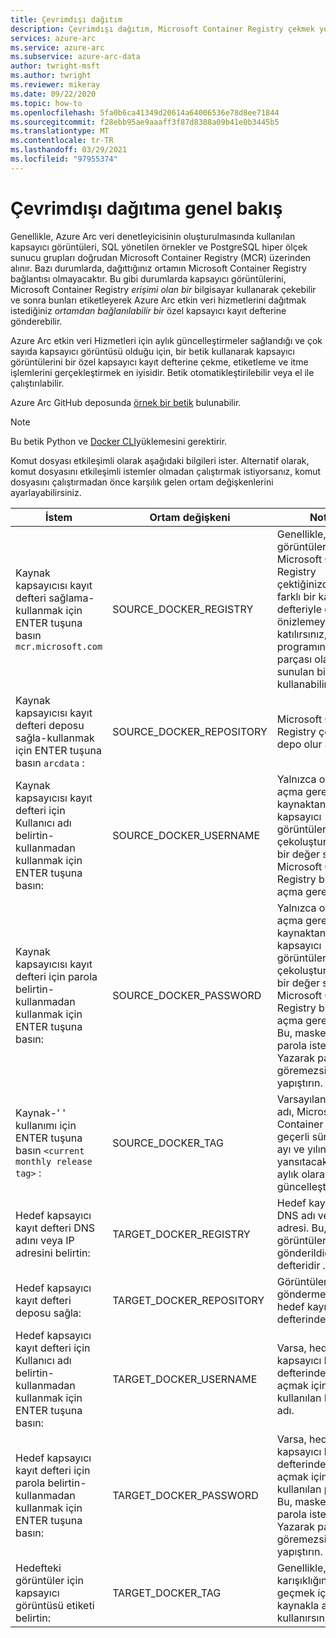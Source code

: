 ```yaml
---
title: Çevrimdışı dağıtım
description: Çevrimdışı dağıtım, Microsoft Container Registry çekmek yerine özel bir kapsayıcı kayıt defterinden kapsayıcı görüntülerini çekmenizi sağlar.
services: azure-arc
ms.service: azure-arc
ms.subservice: azure-arc-data
author: twright-msft
ms.author: twright
ms.reviewer: mikeray
ms.date: 09/22/2020
ms.topic: how-to
ms.openlocfilehash: 5fa0b6ca41349d20614a64006536e78d8ee71844
ms.sourcegitcommit: f28ebb95ae9aaaff3f87d8388a09b41e0b3445b5
ms.translationtype: MT
ms.contentlocale: tr-TR
ms.lasthandoff: 03/29/2021
ms.locfileid: "97955374"
---
```

# <a name="offline-deployment-overview"></a>Çevrimdışı dağıtıma genel bakış

Genellikle, Azure Arc veri denetleyicisinin oluşturulmasında kullanılan kapsayıcı görüntüleri, SQL yönetilen örnekler ve PostgreSQL hiper ölçek sunucu grupları doğrudan Microsoft Container Registry (MCR) üzerinden alınır. Bazı durumlarda, dağıttığınız ortamın Microsoft Container Registry bağlantısı olmayacaktır.  Bu gibi durumlarda kapsayıcı görüntülerini, Microsoft Container Registry _erişimi olan bir_ bilgisayar kullanarak çekebilir ve sonra bunları etiketleyerek Azure Arc etkin veri hizmetlerini dağıtmak istediğiniz _ortamdan bağlanılabilir bir_ özel kapsayıcı kayıt defterine gönderebilir.

Azure Arc etkin veri Hizmetleri için aylık güncelleştirmeler sağlandığı ve çok sayıda kapsayıcı görüntüsü olduğu için, bir betik kullanarak kapsayıcı görüntülerini bir özel kapsayıcı kayıt defterine çekme, etiketleme ve itme işlemlerini gerçekleştirmek en iyisidir.  Betik otomatikleştirilebilir veya el ile çalıştırılabilir.

Azure Arc GitHub deposunda [örnek bir betik](https://raw.githubusercontent.com/microsoft/azure_arc/main/arc_data_services/deploy/scripts/pull-and-push-arc-data-services-images-to-private-registry.py) bulunabilir.

> [!NOTE]
> Bu betik Python ve [Docker CLI](https://docs.docker.com/install/)yüklemesini gerektirir.

Komut dosyası etkileşimli olarak aşağıdaki bilgileri ister.  Alternatif olarak, komut dosyasını etkileşimli istemler olmadan çalıştırmak istiyorsanız, komut dosyasını çalıştırmadan önce karşılık gelen ortam değişkenlerini ayarlayabilirsiniz.

|İstem|Ortam değişkeni|Notlar|
|---|---|---|
|Kaynak kapsayıcısı kayıt defteri sağlama-kullanmak için ENTER tuşuna basın `mcr.microsoft.com`|SOURCE_DOCKER_REGISTRY|Genellikle, görüntüleri Microsoft Container Registry çektiğinizde, ancak farklı bir kayıt defteriyle özel önizlemeye katılırsınız, önizleme programının bir parçası olarak size sunulan bilgileri kullanabilirsiniz.|
|Kaynak kapsayıcısı kayıt defteri deposu sağla-kullanmak için ENTER tuşuna basın `arcdata` :|SOURCE_DOCKER_REPOSITORY|Microsoft Container Registry çekirsiniz, depo olur `arcdata` .|
|Kaynak kapsayıcısı kayıt defteri için Kullanıcı adı belirtin-kullanmadan kullanmak için ENTER tuşuna basın:|SOURCE_DOCKER_USERNAME|Yalnızca oturum açma gerektiren bir kaynaktan kapsayıcı görüntüleri çekoluşturuyorsanız bir değer sağlayın.  Microsoft Container Registry bir oturum açma gerektirmez.|
|Kaynak kapsayıcısı kayıt defteri için parola belirtin-kullanmadan kullanmak için ENTER tuşuna basın:|SOURCE_DOCKER_PASSWORD|Yalnızca oturum açma gerektiren bir kaynaktan kapsayıcı görüntüleri çekoluşturuyorsanız bir değer sağlayın.  Microsoft Container Registry bir oturum açma gerektirmez. Bu, maskelenmiş bir parola istemi.  Yazarak parolayı göremezsiniz veya yapıştırın.|
|Kaynak-' ' kullanımı için ENTER tuşuna basın `<current monthly release tag>` :|SOURCE_DOCKER_TAG|Varsayılan etiket adı, Microsoft Container Registry geçerli sürümünün ayı ve yılını yansıtacak şekilde aylık olarak güncelleştirilir.|
|Hedef kapsayıcı kayıt defteri DNS adını veya IP adresini belirtin:|TARGET_DOCKER_REGISTRY|Hedef kayıt defteri DNS adı veya IP adresi.  Bu, görüntülerin gönderildiği kayıt defteridir _._|
|Hedef kapsayıcı kayıt defteri deposu sağla:|TARGET_DOCKER_REPOSITORY|Görüntüleri göndermek için hedef kayıt defterindeki depo.|
|Hedef kapsayıcı kayıt defteri için Kullanıcı adı belirtin-kullanmadan kullanmak için ENTER tuşuna basın:|TARGET_DOCKER_USERNAME|Varsa, hedef kapsayıcı kayıt defterinde oturum açmak için kullanılan Kullanıcı adı.|
|Hedef kapsayıcı kayıt defteri için parola belirtin-kullanmadan kullanmak için ENTER tuşuna basın:|TARGET_DOCKER_PASSWORD|Varsa, hedef kapsayıcı kayıt defterinde oturum açmak için kullanılan parola. Bu, maskelenmiş bir parola istemi.  Yazarak parolayı göremezsiniz veya yapıştırın.|
|Hedefteki görüntüler için kapsayıcı görüntüsü etiketi belirtin:|TARGET_DOCKER_TAG|Genellikle, karışıklığın önüne geçmek için kaynakla aynı etiketi kullanırsınız.|